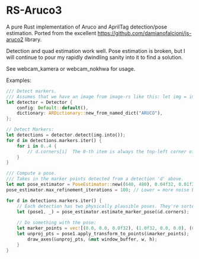 # RS-Aruco3 
A pure Rust implementation of Aruco and AprilTag detection/pose estimation.
Ported from the excellent https://github.com/damianofalcioni/js-aruco2 library.

Detection and quad estimation work well.  Pose estimation is broken, but I will continue to pour my rapidly dwindling sanity into it to find a solution.

See webcam_kamera or webcam_nokhwa for usage.

Examples:

```rust
/// Detect markers.
/// Assumes that we have an image from image-rs like this: let img = image::RgbImage::new();
let detector = Detector {
    config: Default::default(),
    dictionary: ARDictionary::new_from_named_dict("ARUCO"),
};

// Detect Markers:
let detections = detector.detect(img.into());
for d in detections.markers.iter() {
    for i in 0..4 {
        // d.corners[i]  The 0-th item is always the top-left corner of a marker and they're wound clockwise.
    }
}
```

```rust
/// Compute a pose.
/// Takes in the marker points detected from a detection 'd' above.
let mut pose_estimator = PoseEstimator::new((640, 480), 0.04f32, 0.01f32); // 40mm markers on a 640x480 image.
pose_estimator.max_refinement_iterations = 100; // Lower = more noise but faster.

for d in detections.markers.iter() {
    // Each detection has two physically plausible poses. They're sorted by expected accuracy.
    let (pose1, _) = pose_estimator.estimate_marker_pose(&d.corners); 
    
    // Do something with the pose:
    let marker_points = vec![(0.0, 0.0, 0.0f32), (1.0f32, 0.0, 0.0), (0.0, 1.0f32, 0.0), (0.0, 0.0, 1.0f32)];
    let unproj_pts = pose1.apply_transform_to_points(&marker_points);
        draw_axes(&unproj_pts, &mut window_buffer, w, h);
    }
}
```
